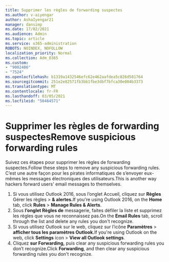 ```yaml
---
title: Supprimer les règles de forwarding suspectes
ms.author: v-aiyengar
author: AshaIyengar21
manager: dansimp
ms.date: 17/02/2021
ms.audience: Admin
ms.topic: article
ms.service: o365-administration
ROBOTS: NOINDEX, NOFOLLOW
localization_priority: Normal
ms.collection: Adm_O365
ms.custom:
- "9002486"
- "7524"
ms.openlocfilehash: b1319a1432546efc62e462aafdea5c826d581764
ms.sourcegitcommit: 251e2e82571fb3bb1fbe3dbf7bfca30e004b3373
ms.translationtype: MT
ms.contentlocale: fr-FR
ms.lasthandoff: 03/05/2021
ms.locfileid: "50464571"
---
```

# <a name="remove-suspicious-forwarding-rules"></a><span data-ttu-id="3cf4e-102">Supprimer les règles de forwarding suspectes</span><span class="sxs-lookup"><span data-stu-id="3cf4e-102">Remove suspicious forwarding rules</span></span>

<span data-ttu-id="3cf4e-103">Suivez ces étapes pour supprimer les règles de forwarding suspectes.</span><span class="sxs-lookup"><span data-stu-id="3cf4e-103">Follow these steps to remove any suspicious forwarding rules.</span></span> <span data-ttu-id="3cf4e-104">C’est une autre façon pour les pirates informatiques de s’envoyer eux-mêmes les messages électroniques des utilisateurs.</span><span class="sxs-lookup"><span data-stu-id="3cf4e-104">This is another way hackers forward users' email messages to themselves.</span></span>

1. <span data-ttu-id="3cf4e-105">Si vous utilisez Outlook 2016,  sous l’onglet Accueil, cliquez sur **Règles** Gérer les règles  >  **& alertes.**</span><span class="sxs-lookup"><span data-stu-id="3cf4e-105">If you're using Outlook 2016, on the **Home** tab, click **Rules** > **Manage Rules & Alerts**.</span></span> 
1. <span data-ttu-id="3cf4e-106">Sous **l’onglet Règles de** messagerie, faites défiler la liste et supprimez les règles que vous ne reconnaissez pas.</span><span class="sxs-lookup"><span data-stu-id="3cf4e-106">On the **Email Rules** tab, scroll through the list and delete any rules you don't recognize.</span></span>
1. <span data-ttu-id="3cf4e-107">Si vous utilisez Outlook sur le web, cliquez sur l’icône **Paramètres** > **afficher tous les paramètres Outlook.**</span><span class="sxs-lookup"><span data-stu-id="3cf4e-107">If you're using Outlook on the web, click **Settings** icon > **View all Outlook settings**.</span></span>
1. <span data-ttu-id="3cf4e-108">Cliquez **sur Forwarding,** puis clear any suspicious forwarding rules you don’t recognize.</span><span class="sxs-lookup"><span data-stu-id="3cf4e-108">Click **Forwarding**, and then clear any suspicious forwarding rules you don't recognize.</span></span>
